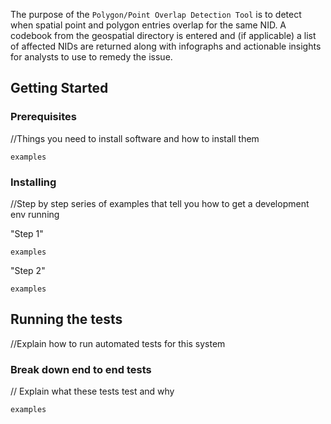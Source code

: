 The purpose of the ```Polygon/Point Overlap Detection Tool``` is to detect when spatial point and polygon entries overlap for the same NID. A codebook from the geospatial directory is entered and (if applicable) a list of affected NIDs are returned along with infographs and actionable insights for analysts to use to remedy the issue. 

## Getting Started

### Prerequisites
//Things you need to install software and how to install them
```
examples
```

### Installing
//Step by step series of examples that tell you how to get a development env running

"Step 1"
```
examples
```
"Step 2"
```
examples
```
## Running the tests
//Explain how to run automated tests for this system

### Break down end to end tests
// Explain what these tests test and why
```
examples
```
